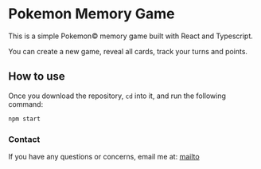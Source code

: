 # Pokemon Memory Game

This is a simple Pokemon&copy; memory game built with React and Typescript.

You can create a new game, reveal all cards, track your turns and points.

## How to use

Once you download the repository, `cd` into it, and run the following command:

```sh
npm start
```

### Contact

If you have any questions or concerns, email me at: [mailto](mailto:elmer.dev.95@gmail.com)
